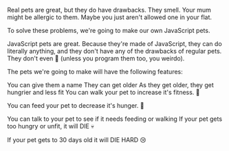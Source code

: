 Real pets are great, but they do have drawbacks. They smell. Your mum might be allergic to them. Maybe you just aren't allowed one in your flat.

To solve these problems, we're going to make our own JavaScript pets.

JavaScript pets are great. Because they're made of JavaScript, they can do literally anything, and they don't have any of the drawbacks of regular pets. They don't even 💩 (unless you program them too, you weirdo).

The pets we're going to make will have the following features:


You can give them a name
They can get older
As they get older, they get hungrier and less fit
You can walk your pet to increase it's fitness. 🏃

You can feed your pet to decrease it's hunger. 🍕

You can talk to your pet to see if it needs feeding or walking
If your pet gets too hungry or unfit, it will DIE 💀

If your pet gets to 30 days old it will DIE HARD 😢